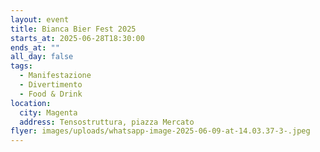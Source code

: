 ```yaml
---
layout: event
title: Bianca Bier Fest 2025
starts_at: 2025-06-28T18:30:00
ends_at: ""
all_day: false
tags:
  - Manifestazione
  - Divertimento
  - Food & Drink
location:
  city: Magenta
  address: Tensostruttura, piazza Mercato
flyer: images/uploads/whatsapp-image-2025-06-09-at-14.03.37-3-.jpeg
---
```

